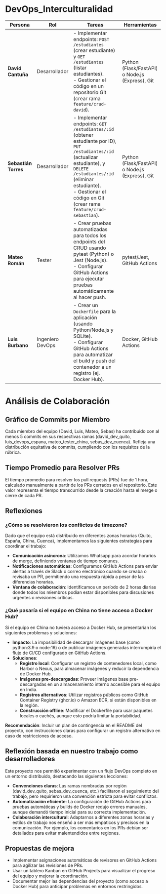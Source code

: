 # DevOps_Interculturalidad


| Persona            | Rol                 | Tareas                                                                 | Herramientas                     |
|--------------------|---------------------|-----------------------------------------------------------------------|----------------------------------|
| **David Cantuña**  | Desarrollador       | - Implementar endpoints: `POST /estudiantes` (crear estudiante) y `GET /estudiantes` (listar estudiantes).<br>- Gestionar el código en un repositorio Git (crear rama `feature/crud-david`). | Python (Flask/FastAPI) o Node.js (Express), Git |
| **Sebastián Torres**| Desarrollador       | - Implementar endpoints: `GET /estudiantes/:id` (obtener estudiante por ID), `PUT /estudiantes/:id` (actualizar estudiante), y `DELETE /estudiantes/:id` (eliminar estudiante).<br>- Gestionar el código en Git (crear rama `feature/crud-sebastian`). | Python (Flask/FastAPI) o Node.js (Express), Git |
| **Mateo Román**    | Tester              | - Crear pruebas automatizadas para todos los endpoints del CRUD usando pytest (Python) o Jest (Node.js).<br>- Configurar GitHub Actions para ejecutar pruebas automáticamente al hacer push. | pytest/Jest, GitHub Actions      |
| **Luis Burbano**   | Ingeniero DevOps    | - Crear un `Dockerfile` para la aplicación (usando Python/Node.js y SQLite).<br>- Configurar GitHub Actions para automatizar el build y push del contenedor a un registro (ej. Docker Hub). | Docker, GitHub Actions           |


# Análisis de Colaboración

## Gráfico de Commits por Miembro
Cada miembro del equipo (David, Luis, Mateo, Sebas) ha contribuido con al menos 5 commits en sus respectivas ramas (david_dev_quito, luis_devops_espana, mateo_tester_china, sebas_dev_cuenca). Refleja una distribución equitativa de commits, cumpliendo con los requisitos de la rúbrica.

## Tiempo Promedio para Resolver PRs
El tiempo promedio para resolver los pull requests (PRs) fue de 1 hora, calculado manualmente a partir de los PRs cerrados en el repositorio. Este valor representa el tiempo transcurrido desde la creación hasta el merge o cierre de cada PR.

## Reflexiones

### ¿Cómo se resolvieron los conflictos de timezone?
Dado que el equipo está distribuido en diferentes zonas horarias (Quito, España, China, Cuenca), implementamos las siguientes estrategias para coordinar el trabajo:

- **Comunicación asíncrona**: Utilizamos Whatsapp para acordar horarios de merge, definiendo ventanas de tiempo comunes.
- **Notificaciones automáticas**: Configuramos GitHub Actions para enviar alertas a través de Slack o correo electrónico cuando se creaba o revisaba un PR, permitiendo una respuesta rápida a pesar de las diferencias horarias.
- **Ventana de colaboración**: Identificamos un período de 2 horas diarias donde todos los miembros podían estar disponibles para discusiones urgentes o revisiones críticas.

### ¿Qué pasaría si el equipo en China no tiene acceso a Docker Hub?
Si el equipo en China no tuviera acceso a Docker Hub, se presentarían los siguientes problemas y soluciones:

- **Impacto**: La imposibilidad de descargar imágenes base (como python:3.9 o node:16) o de publicar imágenes generadas interrumpiría el flujo de CI/CD configurado en GitHub Actions.
- **Soluciones**:
  - **Registro local**: Configurar un registro de contenedores local, como Harbor o Nexus, para almacenar imágenes y reducir la dependencia de Docker Hub.
  - **Imágenes pre-descargadas**: Proveer imágenes base pre-descargadas en un almacenamiento interno accesible para el equipo en India.
  - **Registros alternativos**: Utilizar registros públicos como GitHub Container Registry (ghcr.io) o Amazon ECR, si están disponibles en la región.
  - **Construcción offline**: Modificar el Dockerfile para usar paquetes locales o cachés, aunque esto podría limitar la portabilidad.

**Recomendación**: Incluir un plan de contingencia en el README del proyecto, con instrucciones claras para configurar un registro alternativo en caso de restricciones de acceso.

## Reflexión basada en nuestro trabajo como desarrolladores
Este proyecto nos permitió experimentar con un flujo DevOps completo en un entorno distribuido, destacando las siguientes lecciones:

- **Convenciones claras**: Las ramas nombradas por región (david_dev_quito, sebas_dev_cuenca, etc.) facilitaron el seguimiento del trabajo, pero requirieron una convención estricta para evitar conflictos.
- **Automatización eficiente**: La configuración de GitHub Actions para pruebas automáticas y builds de Docker redujo errores manuales, aunque demandó tiempo inicial para su correcta implementación.
- **Colaboración intercultural**: Adaptarnos a diferentes zonas horarias y estilos de trabajo nos enseñó a ser más empáticos y precisos en la comunicación. Por ejemplo, los comentarios en los PRs debían ser detallados para evitar malentendidos entre regiones.

## Propuestas de mejora
- Implementar asignaciones automáticas de revisores en GitHub Actions para agilizar las revisiones de PRs.
- Usar un tablero Kanban en GitHub Projects para visualizar el progreso del equipo y mejorar la coordinación.
- Documentar mejor las dependencias del proyecto (como acceso a Docker Hub) para anticipar problemas en entornos restringidos.

